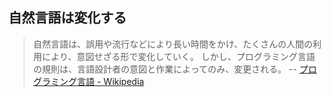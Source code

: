 ## 自然言語は変化する

> 自然言語は、誤用や流行などにより長い時間をかけ、たくさんの人間の利用により、意図せざる形で変化していく。
> しかし、プログラミング言語の規則は、言語設計者の意図と作業によってのみ、変更される。
> -- [プログラミング言語 - Wikipedia](https://ja.wikipedia.org/wiki/%E3%83%97%E3%83%AD%E3%82%B0%E3%83%A9%E3%83%9F%E3%83%B3%E3%82%B0%E8%A8%80%E8%AA%9E "プログラミング言語 - Wikipedia")
